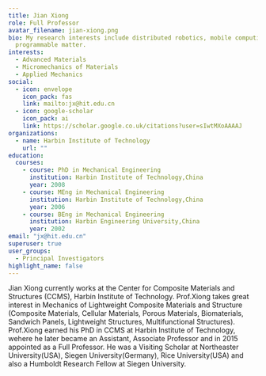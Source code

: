 ```yaml
---
title: Jian Xiong
role: Full Professor
avatar_filename: jian-xiong.png
bio: My research interests include distributed robotics, mobile computing and
  programmable matter.
interests:
  - Advanced Materials
  - Micromechanics of Materials
  - Applied Mechanics
social:
  - icon: envelope
    icon_pack: fas
    link: mailto:jx@hit.edu.cn
  - icon: google-scholar
    icon_pack: ai
    link: https://scholar.google.co.uk/citations?user=sIwtMXoAAAAJ
organizations:
  - name: Harbin Institute of Technology
    url: ""
education:
  courses:
    - course: PhD in Mechanical Engineering
      institution: Harbin Institute of Technology,China
      year: 2008
    - course: MEng in Mechanical Engineering
      institution: Harbin Institute of Technology,China
      year: 2006
    - course: BEng in Mechanical Engineering
      institution: Harbin Engineering University,China
      year: 2002
email: "jx@hit.edu.cn"
superuser: true
user_groups:
  - Principal Investigators
highlight_name: false
---
```


Jian Xiong currently works at the Center for Composite Materials and Structures (CCMS), Harbin Institute of Technology. Prof.Xiong takes great interest in Mechanics of Lightweight Composite Materials and Structure (Composite Materials, Cellular Materials, Porous Materials, Biomaterials, Sandwich Panels, Lightweight Structures, Multifunctional Structures).
Prof.Xiong earned his PhD in CCMS at Harbin Institute of Technology, wehere he later became an Assistant, Associate Professor and in 2015 appointed as a Full Professor. He was a Visiting Scholar at Northeaster University(USA), Siegen University(Germany), Rice University(USA) and also a Humboldt Research Fellow at Siegen University.
